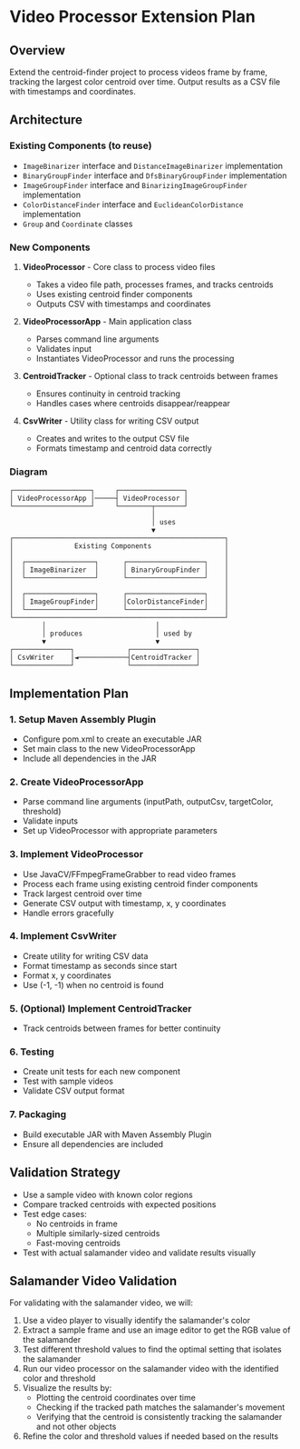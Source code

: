 # Video Processor Extension Plan

## Overview
Extend the centroid-finder project to process videos frame by frame, tracking the largest color centroid over time. Output results as a CSV file with timestamps and coordinates.

## Architecture

### Existing Components (to reuse)
- `ImageBinarizer` interface and `DistanceImageBinarizer` implementation
- `BinaryGroupFinder` interface and `DfsBinaryGroupFinder` implementation
- `ImageGroupFinder` interface and `BinarizingImageGroupFinder` implementation
- `ColorDistanceFinder` interface and `EuclideanColorDistance` implementation
- `Group` and `Coordinate` classes

### New Components
1. **VideoProcessor** - Core class to process video files
   - Takes a video file path, processes frames, and tracks centroids
   - Uses existing centroid finder components
   - Outputs CSV with timestamps and coordinates

2. **VideoProcessorApp** - Main application class
   - Parses command line arguments
   - Validates input
   - Instantiates VideoProcessor and runs the processing

3. **CentroidTracker** - Optional class to track centroids between frames
   - Ensures continuity in centroid tracking
   - Handles cases where centroids disappear/reappear

4. **CsvWriter** - Utility class for writing CSV output
   - Creates and writes to the output CSV file
   - Formats timestamp and centroid data correctly

### Diagram

```
┌───────────────────┐     ┌────────────────┐
│ VideoProcessorApp │─────┤ VideoProcessor │
└───────────────────┘     └────────┬───────┘
                                   │
                                   │ uses
                                   ▼
┌────────────────────────────────────────────────────┐
│               Existing Components                  │
│                                                    │
│  ┌─────────────────┐      ┌───────────────────┐    │
│  │ ImageBinarizer  │      │ BinaryGroupFinder │    │
│  └─────────────────┘      └───────────────────┘    │
│                                                    │
│  ┌─────────────────┐      ┌───────────────────┐    │
│  │ ImageGroupFinder│      │ColorDistanceFinder│    │
│  └─────────────────┘      └───────────────────┘    │
└────────────────────────────────────────────────────┘
        │                           │
        │ produces                  │ used by
        ▼                           ▼
┌──────────────┐             ┌────────────────┐
│ CsvWriter    │◄────────────┤CentroidTracker │
└──────────────┘             └────────────────┘
```

## Implementation Plan

### 1. Setup Maven Assembly Plugin
- Configure pom.xml to create an executable JAR
- Set main class to the new VideoProcessorApp
- Include all dependencies in the JAR

### 2. Create VideoProcessorApp
- Parse command line arguments (inputPath, outputCsv, targetColor, threshold)
- Validate inputs
- Set up VideoProcessor with appropriate parameters

### 3. Implement VideoProcessor
- Use JavaCV/FFmpegFrameGrabber to read video frames
- Process each frame using existing centroid finder components
- Track largest centroid over time
- Generate CSV output with timestamp, x, y coordinates
- Handle errors gracefully

### 4. Implement CsvWriter
- Create utility for writing CSV data
- Format timestamp as seconds since start
- Format x, y coordinates
- Use (-1, -1) when no centroid is found

### 5. (Optional) Implement CentroidTracker
- Track centroids between frames for better continuity

### 6. Testing
- Create unit tests for each new component
- Test with sample videos
- Validate CSV output format

### 7. Packaging
- Build executable JAR with Maven Assembly Plugin
- Ensure all dependencies are included

## Validation Strategy
- Use a sample video with known color regions
- Compare tracked centroids with expected positions
- Test edge cases:
  - No centroids in frame
  - Multiple similarly-sized centroids
  - Fast-moving centroids
- Test with actual salamander video and validate results visually

## Salamander Video Validation
For validating with the salamander video, we will:

1. Use a video player to visually identify the salamander's color
2. Extract a sample frame and use an image editor to get the RGB value of the salamander
3. Test different threshold values to find the optimal setting that isolates the salamander
4. Run our video processor on the salamander video with the identified color and threshold
5. Visualize the results by:
   - Plotting the centroid coordinates over time
   - Checking if the tracked path matches the salamander's movement
   - Verifying that the centroid is consistently tracking the salamander and not other objects
6. Refine the color and threshold values if needed based on the results
